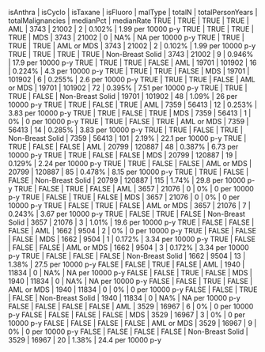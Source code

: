isAnthra | isCyclo | isTaxane | isFluoro | malType | totalN | totalPersonYears | totalMalignancies | medianPct | medianRate
TRUE | TRUE | TRUE | TRUE | AML | 3743 | 21002 | 2 | 0.102% | 1.99 per 10000 p-y
TRUE | TRUE | TRUE | TRUE | MDS | 3743 | 21002 | 0 | NA% | NA per 10000 p-y
TRUE | TRUE | TRUE | TRUE | AML or MDS | 3743 | 21002 | 2 | 0.102% | 1.99 per 10000 p-y
TRUE | TRUE | TRUE | TRUE | Non-Breast Solid | 3743 | 21002 | 9 | 0.946% | 17.9 per 10000 p-y
TRUE | TRUE | TRUE | FALSE | AML | 19701 | 101902 | 16 | 0.224% | 4.3 per 10000 p-y
TRUE | TRUE | TRUE | FALSE | MDS | 19701 | 101902 | 6 | 0.255% | 2.6 per 10000 p-y
TRUE | TRUE | TRUE | FALSE | AML or MDS | 19701 | 101902 | 72 | 0.395% | 7.51 per 10000 p-y
TRUE | TRUE | TRUE | FALSE | Non-Breast Solid | 19701 | 101902 | 48 | 1.09% | 26 per 10000 p-y
TRUE | TRUE | FALSE | TRUE | AML | 7359 | 56413 | 12 | 0.253% | 3.83 per 10000 p-y
TRUE | TRUE | FALSE | TRUE | MDS | 7359 | 56413 | 1 | 0% | 0 per 10000 p-y
TRUE | TRUE | FALSE | TRUE | AML or MDS | 7359 | 56413 | 14 | 0.285% | 3.83 per 10000 p-y
TRUE | TRUE | FALSE | TRUE | Non-Breast Solid | 7359 | 56413 | 101 | 2.19% | 22.1 per 10000 p-y
TRUE | TRUE | FALSE | FALSE | AML | 20799 | 120887 | 48 | 0.387% | 6.73 per 10000 p-y
TRUE | TRUE | FALSE | FALSE | MDS | 20799 | 120887 | 19 | 0.129% | 2.24 per 10000 p-y
TRUE | TRUE | FALSE | FALSE | AML or MDS | 20799 | 120887 | 85 | 0.478% | 8.15 per 10000 p-y
TRUE | TRUE | FALSE | FALSE | Non-Breast Solid | 20799 | 120887 | 115 | 1.74% | 29.8 per 10000 p-y
TRUE | FALSE | TRUE | FALSE | AML | 3657 | 21076 | 0 | 0% | 0 per 10000 p-y
TRUE | FALSE | TRUE | FALSE | MDS | 3657 | 21076 | 0 | 0% | 0 per 10000 p-y
TRUE | FALSE | TRUE | FALSE | AML or MDS | 3657 | 21076 | 7 | 0.243% | 3.67 per 10000 p-y
TRUE | FALSE | TRUE | FALSE | Non-Breast Solid | 3657 | 21076 | 3 | 1.01% | 19.6 per 10000 p-y
TRUE | FALSE | FALSE | FALSE | AML | 1662 | 9504 | 2 | 0% | 0 per 10000 p-y
TRUE | FALSE | FALSE | FALSE | MDS | 1662 | 9504 | 1 | 0.172% | 3.34 per 10000 p-y
TRUE | FALSE | FALSE | FALSE | AML or MDS | 1662 | 9504 | 3 | 0.172% | 3.34 per 10000 p-y
TRUE | FALSE | FALSE | FALSE | Non-Breast Solid | 1662 | 9504 | 13 | 1.38% | 27.5 per 10000 p-y
FALSE | FALSE | TRUE | FALSE | AML | 1940 | 11834 | 0 | NA% | NA per 10000 p-y
FALSE | FALSE | TRUE | FALSE | MDS | 1940 | 11834 | 0 | NA% | NA per 10000 p-y
FALSE | FALSE | TRUE | FALSE | AML or MDS | 1940 | 11834 | 0 | 0% | 0 per 10000 p-y
FALSE | FALSE | TRUE | FALSE | Non-Breast Solid | 1940 | 11834 | 0 | NA% | NA per 10000 p-y
FALSE | FALSE | FALSE | FALSE | AML | 3529 | 16967 | 6 | 0% | 0 per 10000 p-y
FALSE | FALSE | FALSE | FALSE | MDS | 3529 | 16967 | 3 | 0% | 0 per 10000 p-y
FALSE | FALSE | FALSE | FALSE | AML or MDS | 3529 | 16967 | 9 | 0% | 0 per 10000 p-y
FALSE | FALSE | FALSE | FALSE | Non-Breast Solid | 3529 | 16967 | 20 | 1.38% | 24.4 per 10000 p-y
